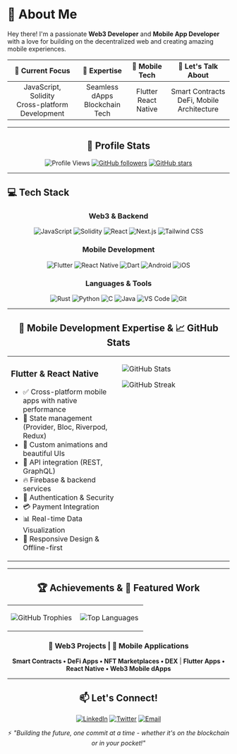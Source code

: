 # 🚀 About Me  
Hey there! I'm a passionate **Web3 Developer** and **Mobile App Developer** with a love for building on the decentralized web and creating amazing mobile experiences.  

<div align="center">

| 🔧 **Current Focus** | 🧠 **Expertise** | 📱 **Mobile Tech** | 💬 **Let's Talk About** |
|:---:|:---:|:---:|:---:|
| JavaScript, Solidity<br>Cross-platform Development | Seamless dApps<br>Blockchain Tech | Flutter<br>React Native | Smart Contracts<br>DeFi, Mobile Architecture |

</div>

---

<div align="center">

## 👀 Profile Stats
![Profile Views](https://komarev.com/ghpvc/?username=Dipraise1&color=0e75b6&style=flat)
[![GitHub followers](https://img.shields.io/github/followers/Dipraise1?label=Followers&style=social)](https://github.com/Dipraise1?tab=followers)
[![GitHub stars](https://img.shields.io/github/stars/Dipraise1?label=Stars&style=social)](https://github.com/Dipraise1)

</div>

---

## 💻 Tech Stack  

<div align="center">

### Web3 & Backend
![JavaScript](https://img.shields.io/badge/-JavaScript-F7DF1E?style=for-the-badge&logo=javascript&logoColor=black) ![Solidity](https://img.shields.io/badge/-Solidity-363636?style=for-the-badge&logo=solidity&logoColor=white) ![React](https://img.shields.io/badge/-React-61DAFB?style=for-the-badge&logo=react&logoColor=black) ![Next.js](https://img.shields.io/badge/-Next.js-000?style=for-the-badge&logo=next.js&logoColor=white) ![Tailwind CSS](https://img.shields.io/badge/-TailwindCSS-38B2AC?style=for-the-badge&logo=tailwind-css&logoColor=white)

### Mobile Development  
![Flutter](https://img.shields.io/badge/-Flutter-02569B?style=for-the-badge&logo=flutter&logoColor=white) ![React Native](https://img.shields.io/badge/-React%20Native-61DAFB?style=for-the-badge&logo=react&logoColor=black) ![Dart](https://img.shields.io/badge/-Dart-0175C2?style=for-the-badge&logo=dart&logoColor=white) ![Android](https://img.shields.io/badge/-Android-3DDC84?style=for-the-badge&logo=android&logoColor=black) ![iOS](https://img.shields.io/badge/-iOS-000000?style=for-the-badge&logo=ios&logoColor=white)

### Languages & Tools
![Rust](https://img.shields.io/badge/-Rust-000000?style=for-the-badge&logo=rust&logoColor=white) ![Python](https://img.shields.io/badge/-Python-3776AB?style=for-the-badge&logo=python&logoColor=white) ![C](https://img.shields.io/badge/-C-A8B9CC?style=for-the-badge&logo=c&logoColor=black) ![Java](https://img.shields.io/badge/-Java-007396?style=for-the-badge&logo=java&logoColor=white) ![VS Code](https://img.shields.io/badge/-VS%20Code-007ACC?style=for-the-badge&logo=visual-studio-code&logoColor=white) ![Git](https://img.shields.io/badge/-Git-F05032?style=for-the-badge&logo=git&logoColor=white)

</div>

---

<div align="center">

## 📱 Mobile Development Expertise & 📈 GitHub Stats

<table>
<tr>
<td width="50%" valign="top">

### Flutter & React Native
- ✅ Cross-platform mobile apps with native performance
- 🔄 State management (Provider, Bloc, Riverpod, Redux)
- 🎨 Custom animations and beautiful UIs
- 🔗 API integration (REST, GraphQL)
- 🔥 Firebase & backend services
- 🔐 Authentication & Security
- 💳 Payment Integration
- 📊 Real-time Data Visualization
- 📱 Responsive Design & Offline-first

</td>
<td width="50%" valign="top">

![GitHub Stats](https://github-readme-stats.vercel.app/api?username=Dipraise1&theme=dark&hide_border=false&show_icons=true&count_private=true)

![GitHub Streak](https://github-readme-streak-stats.herokuapp.com/?user=Dipraise1&theme=dark&hide_border=false)

</td>
</tr>
</table>

</div>

---

<div align="center">

## 🏆 Achievements & 🌟 Featured Work

<table>
<tr>
<td width="50%" align="center">

![GitHub Trophies](https://github-profile-trophy.vercel.app/?username=Dipraise1&theme=radical&no-frame=false&no-bg=false&margin-w=4&column=3)

</td>
<td width="50%" align="center">

![Top Languages](https://github-readme-stats.vercel.app/api/top-langs/?username=Dipraise1&theme=dark&hide_border=false&layout=compact&langs_count=8)

</td>
</tr>
</table>

### 🔗 **Web3 Projects** | 📱 **Mobile Applications**
**Smart Contracts • DeFi Apps • NFT Marketplaces • DEX** | **Flutter Apps • React Native • Web3 Mobile dApps**

</div>

---

<div align="center">

## 📫 Let's Connect!
[![LinkedIn](https://img.shields.io/badge/-LinkedIn-0077B5?style=for-the-badge&logo=linkedin&logoColor=white)](https://linkedin.com/in/yourprofile) [![Twitter](https://img.shields.io/badge/-Twitter-1DA1F2?style=for-the-badge&logo=twitter&logoColor=white)](https://twitter.com/yourhandle) [![Email](https://img.shields.io/badge/-Email-D14836?style=for-the-badge&logo=gmail&logoColor=white)](mailto:your.email@example.com)

⚡ *"Building the future, one commit at a time - whether it's on the blockchain or in your pocket!"*

</div>
